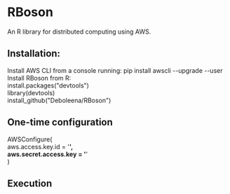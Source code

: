 # RBoson
An R library for distributed computing using AWS.

## Installation:
Install AWS CLI from a console running: pip install awscli --upgrade --user\
Install RBoson from R:\
install.packages("devtools")\
library(devtools)\
install_github("Deboleena/RBoson")

## One-time configuration
AWSConfigure(\
  aws.access.key.id = '****',\
  aws.secret.access.key = '****'\
)

## Execution